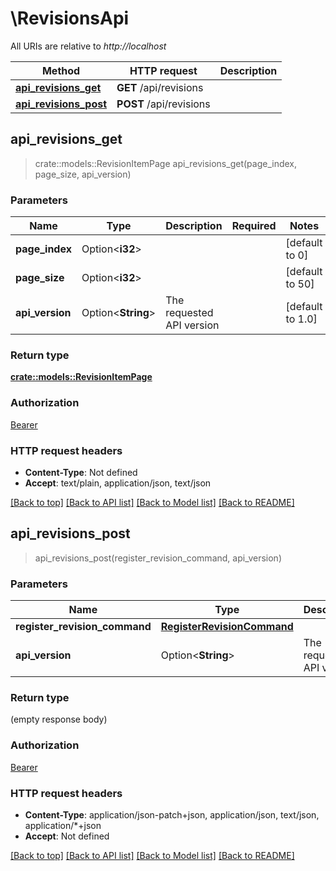 # \RevisionsApi

All URIs are relative to *http://localhost*

Method | HTTP request | Description
------------- | ------------- | -------------
[**api_revisions_get**](RevisionsApi.md#api_revisions_get) | **GET** /api/revisions | 
[**api_revisions_post**](RevisionsApi.md#api_revisions_post) | **POST** /api/revisions | 



## api_revisions_get

> crate::models::RevisionItemPage api_revisions_get(page_index, page_size, api_version)


### Parameters


Name | Type | Description  | Required | Notes
------------- | ------------- | ------------- | ------------- | -------------
**page_index** | Option<**i32**> |  |  |[default to 0]
**page_size** | Option<**i32**> |  |  |[default to 50]
**api_version** | Option<**String**> | The requested API version |  |[default to 1.0]

### Return type

[**crate::models::RevisionItemPage**](RevisionItemPage.md)

### Authorization

[Bearer](../README.md#Bearer)

### HTTP request headers

- **Content-Type**: Not defined
- **Accept**: text/plain, application/json, text/json

[[Back to top]](#) [[Back to API list]](../README.md#documentation-for-api-endpoints) [[Back to Model list]](../README.md#documentation-for-models) [[Back to README]](../README.md)


## api_revisions_post

> api_revisions_post(register_revision_command, api_version)


### Parameters


Name | Type | Description  | Required | Notes
------------- | ------------- | ------------- | ------------- | -------------
**register_revision_command** | [**RegisterRevisionCommand**](RegisterRevisionCommand.md) |  | [required] |
**api_version** | Option<**String**> | The requested API version |  |[default to 1.0]

### Return type

 (empty response body)

### Authorization

[Bearer](../README.md#Bearer)

### HTTP request headers

- **Content-Type**: application/json-patch+json, application/json, text/json, application/*+json
- **Accept**: Not defined

[[Back to top]](#) [[Back to API list]](../README.md#documentation-for-api-endpoints) [[Back to Model list]](../README.md#documentation-for-models) [[Back to README]](../README.md)

